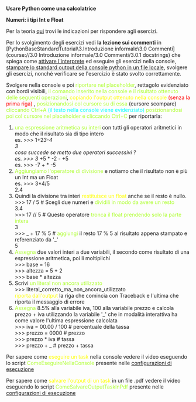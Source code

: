 <style> 
    .yel { color : yellow }
    .gil { color : greenyellow }
    .red { color : red }
    .cyan { color : cyan }
</style>
**Usare Python come una calcolatrice**

**Numeri: i tipi Int e Float**

Per la teoria <a href=https://pytutorial-it.readthedocs.io/it/python3.11/introduction.html#numeri>qui</a>
trovi le indicazioni per rispondere agli esercizi.

Per lo svolgimento degli esercizi vedi **la lezione sui commenti**
in [PythonBaseStandardTutorial\3.Introduzione informale\3.0 Commenti](course://3.0 Introduzione informale/3.0 Commenti/3.0.1 docstrings)
che spiega
come [attivare l'interprete](https://drive.google.com/file/d/1Xuy6vo1cvDAQemLDIM3RS_6afwmgdxZm/view?usp=drive_link) ed
eseguire gli esercizi nella
console, [stampare lo standard output della console python in un file locale](https://drive.google.com/file/d/1EOvc01A_T4QV4BD3pk8Rk4HIw9KyPXj8/view?usp=drive_link),
svolgere gli esercizi,
nonché verificare se l'esercizio è stato svolto correttamente.

Svolgere nella console e poi <span class=gil> riportare nel placeholder</span>, rettagolo evidenziato con bordi visibili, 
<span class=gil>il comando inserito nella console e il risultato ottenuto delle seguenti operazioni</span>, 
<span class=yel>copiando l'output ottenuto nella console </span> <span class=red> (senza la prima riga) </span>, <span class=gil>posizionandosi col cursore su di essa </span> <span class=white>(cursore scompare) </span> <span class=gil> cliccando Ctrl+A </span> <span class=cyan>(il testo nella console viene evidenziato)</span> <span class=gil> posizionandosi poi col cursore nel placeholder e cliccando Ctrl+C </span> per riportarla:

1. <span class=gil>una espressione aritmetica su interi </span> con tutti gli operatori aritmetici in modo che il risultato sia di tipo intero
   <br>es. >>> 1+2*3-4
   <br>3
   <br>cosa succede se metto due operatori successivi ?
   <br>es. >>> 3* +5 * -2 - +5
   <br>es. >>> -7 + * -5
2. <span class=gil>Aggiungiamo l'operatore di divisione</span> e notiamo che il risultato non è più un Int ma un Float
   <br>es. >>> 3*4/5
   <br> 2.4
3. Quindi la divisione tra interi <span class=yel>restituisce un float</span> anche se il resto è nullo.
   <br>>>> 17 / 5 # Scegli due numeri e <span class=gil>dividili in modo da avere un resto</span>
   <br>3.4
   <br>>>> 17 // 5 # Questo operatore <span class=gil>tronca il float prendendo solo la parte intera</span>
   <br>3
   <br>>>> _ + 17 % 5 # <span class=gil>aggiungi </span>il resto 17 % 5 al risultato appena stampato e referenziato da '_'
   <br>5
4. <span class=gil>Assegna </span>due valori interi a due variabili, il secondo come risultato di una espressione aritmetica, poi li
   moltiplichi
   <br>>>> base = 16
   <br>>>> altezza = 5 + 2
   <br>>>> base * altezza
5. Scrivi <span class=gil>un literal non ancora utilizzato</span>
   <br>>>> literal_corretto_ma_non_ancora_utilizzato
   <br><span class=yel>riporta dall'output </span>la riga che comincia con Traceback e l'ultima che riporta il messaggio di errore 
7. <span class=gil>Assegna </span>8.5% alla variabile iva, 100 alla variabile prezzo e calcola prezzo + iva utilizzando la variabile '_' che in
   modalità interattiva ha come valore l'ultima espressione calcolata
   <br>>>> iva = 00.00 / 100 # percentuale della tassa
   <br>>>> prezzo = 0000 # prezzo
   <br>>>> prezzo * iva # tassa
   <br>>>> prezzo + _ # prezzo + tassa

<div class="hint">

<p>
Per sapere come <span class="yel">eseguire un task</span> nella console vedere il video eseguendo lo script 
<span class="gil">ComeEseguireNellaConsole</span> presente nelle 
<a href="course://3.0 Introduzione informale/3.0 Commenti/3.0.1 docstrings">configurazioni di esecuzione</a>
</p>

<p>
Per sapere come <span class="yel">salvare l'output di un task</span> in un file .pdf vedere il video eseguendo lo script 
<span class="gil">ComeSalvareOutputTaskInPdf</span> presente nelle 
<a href="course://3.0 Introduzione informale/3.0 Commenti/3.0.1 docstrings">configurazioni di esecuzione</a>
</p>
</div>
     
